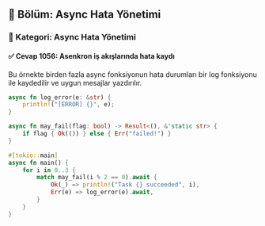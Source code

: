 ## 📘 Bölüm: Async Hata Yönetimi
### 🔹 Kategori: Async Hata Yönetimi
#### ✅ Cevap 1056: Asenkron iş akışlarında hata kaydı

Bu örnekte birden fazla async fonksiyonun hata durumları bir log fonksiyonu ile kaydedilir ve uygun mesajlar yazdırılır.

```rust
async fn log_error(e: &str) {
    println!("[ERROR] {}", e);
}

async fn may_fail(flag: bool) -> Result<(), &'static str> {
    if flag { Ok(()) } else { Err("failed!") }
}

#[tokio::main]
async fn main() {
    for i in 0..3 {
        match may_fail(i % 2 == 0).await {
            Ok(_) => println!("Task {} succeeded", i),
            Err(e) => log_error(e).await,
        }
    }
}
```
